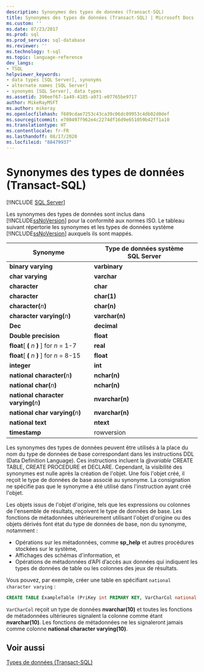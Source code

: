 ```yaml
---
description: Synonymes des types de données (Transact-SQL)
title: Synonymes des types de données (Transact-SQL) | Microsoft Docs
ms.custom: ''
ms.date: 07/23/2017
ms.prod: sql
ms.prod_service: sql-database
ms.reviewer: ''
ms.technology: t-sql
ms.topic: language-reference
dev_langs:
- TSQL
helpviewer_keywords:
- data types [SQL Server], synonyms
- alternate names [SQL Server]
- synonyms [SQL Server], data types
ms.assetid: 390eef67-1a49-4185-a971-e07765be9717
author: MikeRayMSFT
ms.author: mikeray
ms.openlocfilehash: f689cdae7253c43ca39c06dc09953c4db02d0def
ms.sourcegitcommit: e700497f962e4c2274df16d9e651059b42ff1a10
ms.translationtype: HT
ms.contentlocale: fr-FR
ms.lasthandoff: 08/17/2020
ms.locfileid: "88479937"
---
```

# <a name="data-type-synonyms-transact-sql"></a>Synonymes des types de données (Transact-SQL)
[!INCLUDE [SQL Server](../../includes/applies-to-version/sqlserver.md)]

Les synonymes des types de données sont inclus dans [!INCLUDE[ssNoVersion](../../includes/ssnoversion-md.md)] pour la conformité aux normes ISO. Le tableau suivant répertorie les synonymes et les types de données système [!INCLUDE[ssNoVersion](../../includes/ssnoversion-md.md)] auxquels ils sont mappés.
  
|Synonyme|Type de données système SQL Server|  
|---|---|
|**binary varying**|**varbinary**|  
|**char varying**|**varchar**|  
|**character**|**char**|  
|**character**|**char(1)**|  
|**character(**_n_**)**|**char(n)**|  
|**character varying(**_n_**)**|**varchar(n)**|  
|**Dec**|**decimal**|  
|**Double precision**|**float**|  
|**float**[ **(** _n_ **)** ] for _n_ = 1-7|**real**|  
|**float**[ **(** _n_ **)** ] for _n_ = 8-15|**float**|  
|**integer**|**int**|  
|**national character(**_n_**)**|**nchar(n)**|  
|**national char(**_n_**)**|**nchar(n)**|  
|**national character varying(**_n_**)**|**nvarchar(n)**|  
|**national char varying(**_n_**)**|**nvarchar(n)**|  
|**national text**|**ntext**|  
|**timestamp**|rowversion|  
  
Les synonymes des types de données peuvent être utilisés à la place du nom du type de données de base correspondant dans les instructions DDL (Data Definition Language). Ces instructions incluent la *\@variable* CREATE TABLE, CREATE PROCEDURE et DECLARE. Cependant, la visibilité des synonymes est nulle après la création de l'objet. Une fois l'objet créé, il reçoit le type de données de base associé au synonyme. La consignation ne spécifie pas que le synonyme a été utilisé dans l'instruction ayant créé l'objet.
  
Les objets issus de l'objet d'origine, tels que les expressions ou colonnes de l'ensemble de résultats, reçoivent le type de données de base. Les fonctions de métadonnées ultérieurement utilisant l'objet d'origine ou des objets dérivés font état du type de données de base, non du synonyme, notamment :

* Opérations sur les métadonnées, comme **sp_help** et autres procédures stockées sur le système,
* Affichages des schémas d'information, et
* Opérations de métadonnées d’API d’accès aux données qui indiquent les types de données de table ou les colonnes des jeux de résultats.
  
Vous pouvez, par exemple, créer une table en spécifiant `national character varying` :
  
```sql
CREATE TABLE ExampleTable (PriKey int PRIMARY KEY, VarCharCol national character varying(10))  
```  
  
`VarCharCol` reçoit un type de données **nvarchar(10)** et toutes les fonctions de métadonnées ultérieures signalent la colonne comme étant **nvarchar(10)**. Les fonctions de métadonnées ne les signaleront jamais comme colonne **national character varying(10)**.
  
## <a name="see-also"></a>Voir aussi
[Types de données &#40;Transact-SQL&#41;](../../t-sql/data-types/data-types-transact-sql.md)
  
  
